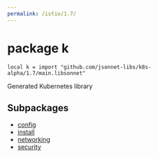 ```yaml
---
permalink: /istio/1.7/
---
```


# package k

```jsonnet
local k = import "github.com/jsonnet-libs/k8s-alpha/1.7/main.libsonnet"
```

Generated Kubernetes library

## Subpackages

* [config](config.md)
* [install](install.md)
* [networking](networking.md)
* [security](security.md)